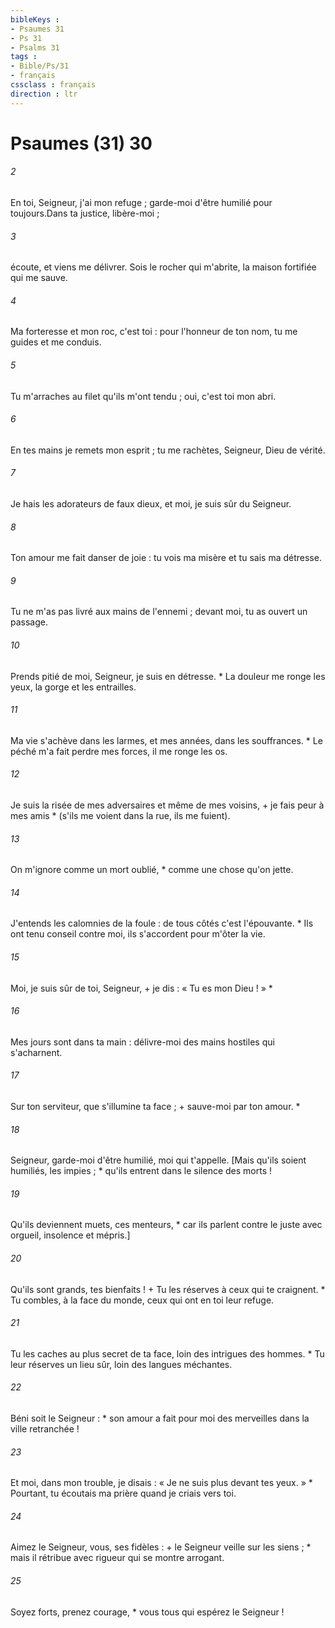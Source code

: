 ```yaml
---
bibleKeys : 
- Psaumes 31
- Ps 31
- Psalms 31
tags : 
- Bible/Ps/31
- français
cssclass : français
direction : ltr
---
```


# Psaumes (31) 30

###### 2
En toi, Seigneur, j'ai mon refuge ; garde-moi d'être humilié pour toujours.Dans ta justice, libère-moi ;
###### 3
écoute, et viens me délivrer. Sois le rocher qui m'abrite, la maison fortifiée qui me sauve.
###### 4
Ma forteresse et mon roc, c'est toi : pour l'honneur de ton nom, tu me guides et me conduis.
###### 5
Tu m'arraches au filet qu'ils m'ont tendu ; oui, c'est toi mon abri.
###### 6
En tes mains je remets mon esprit ; tu me rachètes, Seigneur, Dieu de vérité.
###### 7
Je hais les adorateurs de faux dieux, et moi, je suis sûr du Seigneur.
###### 8
Ton amour me fait danser de joie : tu vois ma misère et tu sais ma détresse.
###### 9
Tu ne m'as pas livré aux mains de l'ennemi ; devant moi, tu as ouvert un passage.
###### 10
Prends pitié de moi, Seigneur, je suis en détresse. * La douleur me ronge les yeux, la gorge et les entrailles.
###### 11
Ma vie s'achève dans les larmes, et mes années, dans les souffrances. * Le péché m'a fait perdre mes forces, il me ronge les os.
###### 12
Je suis la risée de mes adversaires et même de mes voisins, + je fais peur à mes amis * (s'ils me voient dans la rue, ils me fuient).
###### 13
On m'ignore comme un mort oublié, * comme une chose qu'on jette.
###### 14
J'entends les calomnies de la foule : de tous côtés c'est l'épouvante. * Ils ont tenu conseil contre moi, ils s'accordent pour m'ôter la vie.
###### 15
Moi, je suis sûr de toi, Seigneur, + je dis : « Tu es mon Dieu ! » *
###### 16
Mes jours sont dans ta main : délivre-moi des mains hostiles qui s'acharnent.
###### 17
Sur ton serviteur, que s'illumine ta face ; + sauve-moi par ton amour. *
###### 18
Seigneur, garde-moi d'être humilié, moi qui t'appelle. [Mais qu'ils soient humiliés, les impies ; * qu'ils entrent dans le silence des morts !
###### 19
Qu'ils deviennent muets, ces menteurs, * car ils parlent contre le juste avec orgueil, insolence et mépris.]
###### 20
Qu'ils sont grands, tes bienfaits ! + Tu les réserves à ceux qui te craignent. * Tu combles, à la face du monde, ceux qui ont en toi leur refuge.
###### 21
Tu les caches au plus secret de ta face, loin des intrigues des hommes. * Tu leur réserves un lieu sûr, loin des langues méchantes.
###### 22
Béni soit le Seigneur : * son amour a fait pour moi des merveilles dans la ville retranchée !
###### 23
Et moi, dans mon trouble, je disais : « Je ne suis plus devant tes yeux. » * Pourtant, tu écoutais ma prière quand je criais vers toi.
###### 24
Aimez le Seigneur, vous, ses fidèles : + le Seigneur veille sur les siens ; * mais il rétribue avec rigueur qui se montre arrogant.
###### 25
Soyez forts, prenez courage, * vous tous qui espérez le Seigneur !
